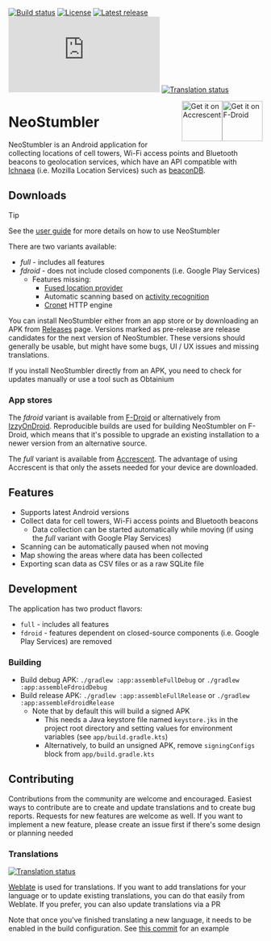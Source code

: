[![Build status](https://github.com/mjaakko/NeoStumbler/actions/workflows/build.yml/badge.svg)](https://github.com/mjaakko/NeoStumbler/actions/workflows/build.yml) [![License](https://img.shields.io/github/license/mjaakko/NeoStumbler)](./LICENSE) [![Latest release](https://img.shields.io/github/v/release/mjaakko/NeoStumbler)](https://github.com/mjaakko/NeoStumbler/releases/latest) [![Matrix](https://img.shields.io/matrix/neostumbler%3Amatrix.org)](https://matrix.to/#/%23neostumbler:matrix.org) [![Translation status](https://hosted.weblate.org/widget/neostumbler/svg-badge.svg)](https://hosted.weblate.org/engage/neostumbler/)

<a href="https://f-droid.org/packages/xyz.malkki.neostumbler.fdroid/" style="float: right;">
  <img
    src="https://fdroid.gitlab.io/artwork/badge/get-it-on.png"
    alt="Get it on F-Droid"
    height="80">
</a>

<a href="https://accrescent.app/app/xyz.malkki.neostumbler" style="float: right;">
  <img
    alt="Get it on Accrescent"
    src="https://accrescent.app/badges/get-it-on.png"
    height="80">
</a>

# NeoStumbler

NeoStumbler is an Android application for collecting locations of cell towers, Wi-Fi access points
and Bluetooth beacons to geolocation services, which have an API compatible
with [Ichnaea](https://ichnaea.readthedocs.io/en/latest/api/geosubmit2.html) (i.e. Mozilla Location
Services) such as [beaconDB](https://beacondb.net/).

## Downloads

> [!TIP]
> See the [user guide](docs/user_guide.md) for more details on how to use NeoStumbler

There are two variants available:

* *full* - includes all features
* *fdroid* - does not include closed components (i.e. Google Play Services)
    * Features missing:
        * [Fused location provider](https://developers.google.com/location-context/fused-location-provider)
        * Automatic scanning based
          on [activity recognition](https://developers.google.com/location-context/activity-recognition)
        * [Cronet](https://developer.android.com/develop/connectivity/cronet) HTTP engine

You can install NeoStumbler either from an app store or by downloading an APK
from [Releases](https://github.com/mjaakko/NeoStumbler/releases) page. Versions marked as
pre-release are release candidates for the next version of NeoStumbler. These versions should
generally be usable, but might have some bugs, UI / UX issues and missing translations.

If you install NeoStumbler directly from an APK, you need to check for updates manually or use a
tool such as Obtainium

### App stores

The *fdroid* variant is available
from [F-Droid](https://f-droid.org/packages/xyz.malkki.neostumbler.fdroid/) or alternatively
from [IzzyOnDroid](https://android.izzysoft.de/repo/apk/xyz.malkki.neostumbler.fdroid). Reproducible
builds are used for building NeoStumbler on F-Droid, which means that it's possible to upgrade an
existing installation to a newer version from an alternative source.

The *full* variant is available
from [Accrescent](https://accrescent.app/app/xyz.malkki.neostumbler). The advantage of using
Accrescent is that only the assets needed for your device are downloaded.

## Features

* Supports latest Android versions
* Collect data for cell towers, Wi-Fi access points and Bluetooth beacons
    * Data collection can be started automatically while moving (if using the *full* variant with
      Google Play Services)
* Scanning can be automatically paused when not moving
* Map showing the areas where data has been collected
* Exporting scan data as CSV files or as a raw SQLite file

## Development

The application has two product flavors:

* `full` - includes all features
* `fdroid` - features dependent on closed-source components (i.e. Google Play Services) are removed

### Building

* Build debug APK: `./gradlew :app:assembleFullDebug` or `./gradlew :app:assembleFdroidDebug`
* Build release APK: `./gradlew :app:assembleFullRelease` or `./gradlew :app:assembleFdroidRelease`
    * Note that by default this will build a signed APK
        * This needs a Java keystore file named `keystore.jks` in the project root directory and
          setting values for environment variables (see `app/build.gradle.kts`)
        * Alternatively, to build an unsigned APK, remove `signingConfigs` block from
          `app/build.gradle.kts`

## Contributing

Contributions from the community are welcome and encouraged. Easiest ways to contribute are to
create and update translations and to create bug reports. Requests for new features are welcome as
well. If you want to implement a new feature, please create an issue first if there's some design or
planning needed

### Translations

<a href="https://hosted.weblate.org/engage/neostumbler/">
<img src="https://hosted.weblate.org/widget/neostumbler/287x66-grey.png" alt="Translation status" />
</a>

[Weblate](https://hosted.weblate.org/projects/neostumbler/) is used for translations. If you want to
add translations for your language or to update existing translations, you can do that easily from
Weblate. If you prefer, you can also update translations via a PR

Note that once you've finished translating a new language, it needs to be enabled in the build
configuration.
See [this commit](https://github.com/mjaakko/NeoStumbler/commit/2c17e6f71825563fa78510b18a1d8e80596e4797)
for an example
